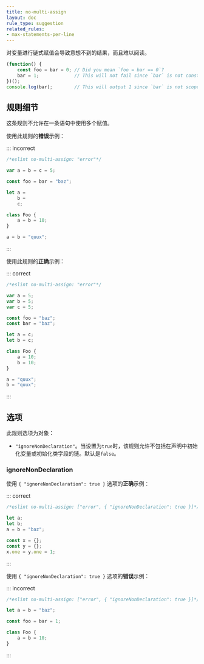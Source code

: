 ```yaml
---
title: no-multi-assign
layout: doc
rule_type: suggestion
related_rules:
- max-statements-per-line
---
```


对变量进行链式赋值会导致意想不到的结果，而且难以阅读。

```js
(function() {
    const foo = bar = 0; // Did you mean `foo = bar == 0`?
    bar = 1;             // This will not fail since `bar` is not constant.
})();
console.log(bar);        // This will output 1 since `bar` is not scoped.
```

## 规则细节

这条规则不允许在一条语句中使用多个赋值。

使用此规则的**错误**示例：

::: incorrect

```js
/*eslint no-multi-assign: "error"*/

var a = b = c = 5;

const foo = bar = "baz";

let a =
    b =
    c;

class Foo {
    a = b = 10;
}

a = b = "quux";
```

:::

使用此规则的**正确**示例：

::: correct

```js
/*eslint no-multi-assign: "error"*/

var a = 5;
var b = 5;
var c = 5;

const foo = "baz";
const bar = "baz";

let a = c;
let b = c;

class Foo {
    a = 10;
    b = 10;
}

a = "quux";
b = "quux";
```

:::

## 选项

此规则选项为对象：

* `"ignoreNonDeclaration"`。当设置为`true`时，该规则允许不包括在声明中初始化变量或初始化类字段的链。默认是`false`。

### ignoreNonDeclaration

使用 `{ "ignoreNonDeclaration": true }` 选项的**正确**示例：

::: correct

```js
/*eslint no-multi-assign: ["error", { "ignoreNonDeclaration": true }]*/

let a;
let b;
a = b = "baz";

const x = {};
const y = {};
x.one = y.one = 1;
```

:::

使用 `{ "ignoreNonDeclaration": true }` 选项的**错误**示例：

::: incorrect

```js
/*eslint no-multi-assign: ["error", { "ignoreNonDeclaration": true }]*/

let a = b = "baz";

const foo = bar = 1;

class Foo {
    a = b = 10;
}
```

:::
